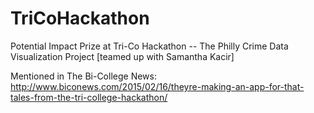 # TriCoHackathon
Potential Impact Prize at Tri-Co Hackathon -- The Philly Crime Data Visualization Project [teamed up with Samantha Kacir]

Mentioned in The Bi-College News: http://www.biconews.com/2015/02/16/theyre-making-an-app-for-that-tales-from-the-tri-college-hackathon/
